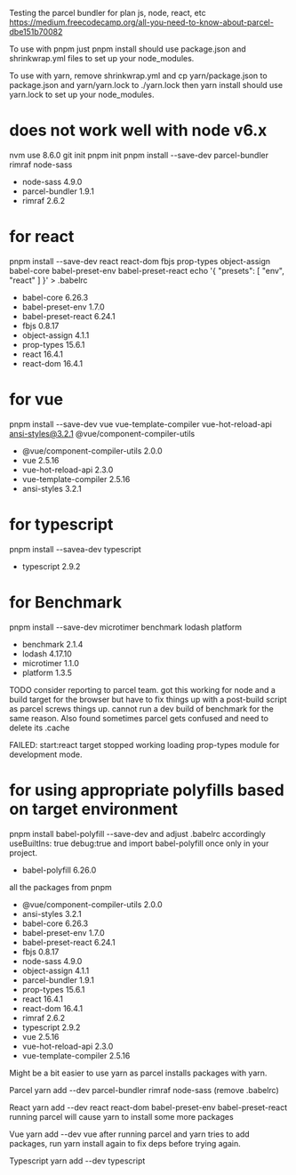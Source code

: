 Testing the parcel bundler for plan js, node, react, etc
https://medium.freecodecamp.org/all-you-need-to-know-about-parcel-dbe151b70082

To use with pnpm just pnpm install should use package.json and shrinkwrap.yml files to set up your node_modules.

To use with yarn, remove shrinkwrap.yml and cp yarn/package.json to package.json and yarn/yarn.lock to ./yarn.lock then yarn install should use yarn.lock to set up your node_modules.

# does not work well with node v6.x
nvm use 8.6.0
git init
pnpm init
pnpm install --save-dev parcel-bundler rimraf node-sass
+ node-sass 4.9.0
+ parcel-bundler 1.9.1
+ rimraf 2.6.2

# for react
pnpm install --save-dev react react-dom fbjs prop-types object-assign babel-core babel-preset-env babel-preset-react
echo '{ "presets": [ "env", "react" ] }' > .babelrc
+ babel-core 6.26.3
+ babel-preset-env 1.7.0
+ babel-preset-react 6.24.1
+ fbjs 0.8.17
+ object-assign 4.1.1
+ prop-types 15.6.1
+ react 16.4.1
+ react-dom 16.4.1

# for vue
pnpm install --save-dev vue vue-template-compiler vue-hot-reload-api ansi-styles@3.2.1 @vue/component-compiler-utils
+ @vue/component-compiler-utils 2.0.0
+ vue 2.5.16
+ vue-hot-reload-api 2.3.0
+ vue-template-compiler 2.5.16
+ ansi-styles 3.2.1

# for typescript
pnpm install --savea-dev typescript
+ typescript 2.9.2


# for Benchmark
pnpm install --save-dev microtimer benchmark lodash platform
+ benchmark 2.1.4
+ lodash 4.17.10
+ microtimer 1.1.0
+ platform 1.3.5

TODO consider reporting to parcel team.
got this working for node and a build target for the browser but have to fix things up with a post-build script as parcel screws things up.
cannot run a dev build of benchmark for the same reason.  Also found sometimes parcel gets confused and need to delete its .cache

FAILED: start:react target stopped working loading prop-types module for development mode.
# for using appropriate polyfills based on target environment
pnpm install babel-polyfill --save-dev
and adjust .babelrc accordingly
useBuiltIns: true
debug:true
and import babel-polyfill once only in your project.
+ babel-polyfill 6.26.0

all the packages from pnpm
+ @vue/component-compiler-utils 2.0.0
+ ansi-styles 3.2.1
+ babel-core 6.26.3
+ babel-preset-env 1.7.0
+ babel-preset-react 6.24.1
+ fbjs 0.8.17
+ node-sass 4.9.0
+ object-assign 4.1.1
+ parcel-bundler 1.9.1
+ prop-types 15.6.1
+ react 16.4.1
+ react-dom 16.4.1
+ rimraf 2.6.2
+ typescript 2.9.2
+ vue 2.5.16
+ vue-hot-reload-api 2.3.0
+ vue-template-compiler 2.5.16

Might be a bit easier to use yarn as parcel installs packages with yarn.

Parcel
yarn add --dev  parcel-bundler rimraf node-sass
(remove .babelrc)

React
yarn add --dev react react-dom babel-preset-env babel-preset-react
running parcel will cause yarn to install some more packages

Vue
yarn add --dev vue
after running parcel and yarn tries to add packages,
run yarn install again to fix deps before trying again.

Typescript
yarn add --dev typescript
